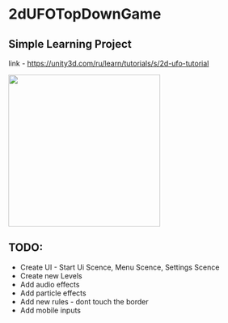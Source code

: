# 2dUFOTopDownGame

## Simple Learning Project

link - https://unity3d.com/ru/learn/tutorials/s/2d-ufo-tutorial

<img src="https://s3.gifyu.com/images/2D_UFO_GAME.gif" width="300" height="300" />

## TODO:

- Create UI - Start Ui Scence, Menu Scence, Settings Scence
- Create new Levels
- Add audio effects
- Add particle effects
- Add new rules - dont touch the border
- Add mobile inputs
